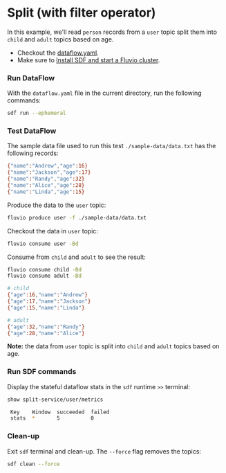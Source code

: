 # Split (with filter operator)

In this example, we'll read `person` records from a `user` topic split them into `child` and `adult` topics based on age.

* Checkout the [dataflow.yaml](./dataflow.yaml).
* Make sure to [Install SDF and start a Fluvio cluster].

### Run DataFlow

With the `dataflow.yaml` file in the current directory, run the following commands:

```bash
sdf run --ephemeral
```

### Test DataFlow

The sample data file used to run this test `./sample-data/data.txt` has the following records:

```bash
{"name":"Andrew","age":16}
{"name":"Jackson","age":17}
{"name":"Randy","age":32}
{"name":"Alice","age":28}
{"name":"Linda","age":15}
```

Produce the data to the `user` topic:

```bash
fluvio produce user -f ./sample-data/data.txt
```

Checkout the data in `user` topic:

```bash
fluvio consume user -Bd
```

Consume from `child` and `adult` to see the result:

```bash
fluvio consume child -Bd
fluvio consume adult -Bd
```

```bash
# child
{"age":16,"name":"Andrew"}
{"age":17,"name":"Jackson"}
{"age":15,"name":"Linda"}

# adult
{"age":32,"name":"Randy"}
{"age":28,"name":"Alice"}
```

**Note:** the data from `user` topic is split into `child` and `adult` topics based on age.

### Run SDF commands

Display the stateful dataflow stats in the `sdf` runtime `>>` terminal:

```bash
show split-service/user/metrics
```

```bash
 Key    Window  succeeded  failed 
 stats  *       5          0   
```

### Clean-up

Exit `sdf` terminal and clean-up. The `--force` flag removes the topics:

```bash
sdf clean --force
```

[Install SDF and start a Fluvio cluster]: /README.MD#prerequisites
